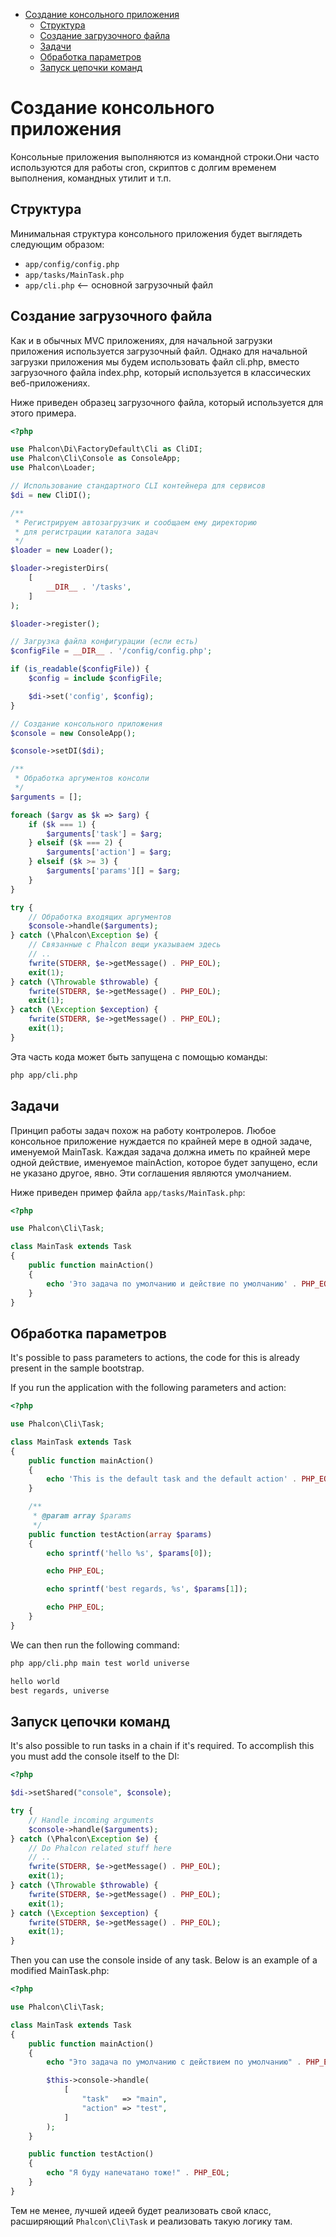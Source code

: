 <div class='article-menu'>
  <ul>
    <li>
      <a href="#creating-cli-application">Создание консольного приложения</a> <ul>
        <li>
          <a href="#structure">Структура</a>
        </li>
        <li>
          <a href="#creating-bootstrap">Создание загрузочного файла</a>
        </li>
        <li>
          <a href="#tasks">Задачи</a>
        </li>
        <li>
          <a href="#processing-action-parameters">Обработка параметров</a>
        </li>
        <li>
          <a href="#running-tasks-chain">Запуск цепочки команд</a>
        </li>
      </ul>
    </li>
  </ul>
</div>

<a name='creating-cli-application'></a>

# Создание консольного приложения

Консольные приложения выполняются из командной строки.Они часто используются для работы cron, скриптов с долгим временем выполнения, командных утилит и т.п.

<a name='structure'></a>

## Структура

Минимальная структура консольного приложения будет выглядеть следующим образом:

- `app/config/config.php`
- `app/tasks/MainTask.php`
- `app/cli.php` <-- основной загрузочный файл

<a name='creating-bootstrap'></a>

## Создание загрузочного файла

Как и в обычных MVC приложениях, для начальной загрузки приложения используется загрузочный файл. Однако для начальной загрузки приложения мы будем использовать файл cli.php, вместо загрузочного файла index.php, который используется в классических веб-приложениях.

Ниже приведен образец загрузочного файла, который используется для этого примера.

```php
<?php

use Phalcon\Di\FactoryDefault\Cli as CliDI;
use Phalcon\Cli\Console as ConsoleApp;
use Phalcon\Loader;

// Использование стандартного CLI контейнера для сервисов
$di = new CliDI();

/**
 * Регистрируем автозагрузчик и сообщаем ему директорию
 * для регистрации каталога задач
 */
$loader = new Loader();

$loader->registerDirs(
    [
        __DIR__ . '/tasks',
    ]
);

$loader->register();

// Загрузка файла конфигурации (если есть)
$configFile = __DIR__ . '/config/config.php';

if (is_readable($configFile)) {
    $config = include $configFile;

    $di->set('config', $config);
}

// Создание консольного приложения
$console = new ConsoleApp();

$console->setDI($di);

/**
 * Обработка аргументов консоли
 */
$arguments = [];

foreach ($argv as $k => $arg) {
    if ($k === 1) {
        $arguments['task'] = $arg;
    } elseif ($k === 2) {
        $arguments['action'] = $arg;
    } elseif ($k >= 3) {
        $arguments['params'][] = $arg;
    }
}

try {
    // Обработка входящих аргументов
    $console->handle($arguments);
} catch (\Phalcon\Exception $e) {
    // Связанные с Phalcon вещи указываем здесь
    // ..
    fwrite(STDERR, $e->getMessage() . PHP_EOL);
    exit(1);
} catch (\Throwable $throwable) {
    fwrite(STDERR, $e->getMessage() . PHP_EOL);
    exit(1);
} catch (\Exception $exception) {
    fwrite(STDERR, $e->getMessage() . PHP_EOL);
    exit(1);
}
```

Эта часть кода может быть запущена с помощью команды:

```bash
php app/cli.php
```

<a name='tasks'></a>

## Задачи

Принцип работы задач похож на работу контролеров. Любое консольное приложение нуждается по крайней мере в одной задаче, именуемой MainTask. Каждая задача должна иметь по крайней мере одной действие, именуемое mainAction, которое будет запущено, если не указано другое, явно. Эти соглашения являются умолчанием.

Ниже приведен пример файла `app/tasks/MainTask.php`:

```php
<?php

use Phalcon\Cli\Task;

class MainTask extends Task
{
    public function mainAction()
    {
        echo 'Это задача по умолчанию и действие по умолчанию' . PHP_EOL;
    }
}
```

<a name='processing-action-parameters'></a>

## Обработка параметров

It's possible to pass parameters to actions, the code for this is already present in the sample bootstrap.

If you run the application with the following parameters and action:

```php
<?php

use Phalcon\Cli\Task;

class MainTask extends Task
{
    public function mainAction()
    {
        echo 'This is the default task and the default action' . PHP_EOL;
    }

    /**
     * @param array $params
     */
    public function testAction(array $params)
    {
        echo sprintf('hello %s', $params[0]);

        echo PHP_EOL;

        echo sprintf('best regards, %s', $params[1]);

        echo PHP_EOL;
    }
}
```

We can then run the following command:

```bash
php app/cli.php main test world universe

hello world
best regards, universe
```

<a name='running-tasks-chain'></a>

## Запуск цепочки команд

It's also possible to run tasks in a chain if it's required. To accomplish this you must add the console itself to the DI:

```php
<?php

$di->setShared("console", $console);

try {
    // Handle incoming arguments
    $console->handle($arguments);
} catch (\Phalcon\Exception $e) {
    // Do Phalcon related stuff here
    // ..
    fwrite(STDERR, $e->getMessage() . PHP_EOL);
    exit(1);
} catch (\Throwable $throwable) {
    fwrite(STDERR, $e->getMessage() . PHP_EOL);
    exit(1);
} catch (\Exception $exception) {
    fwrite(STDERR, $e->getMessage() . PHP_EOL);
    exit(1);
}
```

Then you can use the console inside of any task. Below is an example of a modified MainTask.php:

```php
<?php

use Phalcon\Cli\Task;

class MainTask extends Task
{
    public function mainAction()
    {
        echo "Это задача по умолчанию с действием по умолчанию" . PHP_EOL;

        $this->console->handle(
            [
                "task"   => "main",
                "action" => "test",
            ]
        );
    }

    public function testAction()
    {
        echo "Я буду напечатано тоже!" . PHP_EOL;
    }
}
```

Тем не менее, лучшей идеей будет реализовать свой класс, расширяющий `Phalcon\Cli\Task` и реализовать такую логику там.